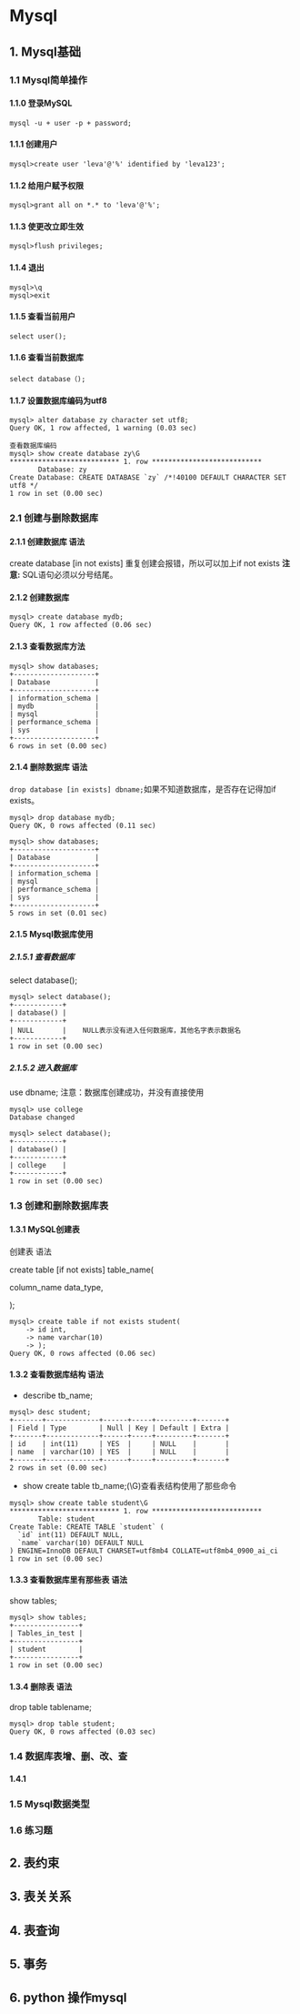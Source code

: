 # Mysql

## 1. Mysql基础

### 1.1 Mysql简单操作

#### 1.1.0 登录MySQL
```
mysql -u + user -p + password;
```

#### 1.1.1 创建用户
```
mysql>create user 'leva'@'%' identified by 'leva123';
```

#### 1.1.2 给用户赋予权限
```
mysql>grant all on *.* to 'leva'@'%';
```

#### 1.1.3 使更改立即生效
```
mysql>flush privileges;
```

#### 1.1.4 退出
```
mysql>\q
mysql>exit
```

#### 1.1.5 查看当前用户
```
select user();
```

#### 1.1.6 查看当前数据库
```
select database（);
```

#### 1.1.7 设置数据库编码为utf8
```
mysql> alter database zy character set utf8;
Query OK, 1 row affected, 1 warning (0.03 sec)

查看数据库编码
mysql> show create database zy\G
*************************** 1. row ***************************
       Database: zy
Create Database: CREATE DATABASE `zy` /*!40100 DEFAULT CHARACTER SET utf8 */
1 row in set (0.00 sec)
```

### 2.1 创建与删除数据库

#### 2.1.1 创建数据库 语法
create database [in not exists] 重复创建会报错，所以可以加上if not exists
**注意:** SQL语句必须以分号结尾。

#### 2.1.2 创建数据库
```
mysql> create database mydb;
Query OK, 1 row affected (0.06 sec)
```

#### 2.1.3 查看数据库方法
```
mysql> show databases;
+--------------------+
| Database           |
+--------------------+
| information_schema |
| mydb               |
| mysql              |
| performance_schema |
| sys                |
+--------------------+
6 rows in set (0.00 sec)
```

#### 2.1.4 删除数据库 语法
`drop database [in exists] dbname;`如果不知道数据库，是否存在记得加if exists。

```
mysql> drop database mydb;
Query OK, 0 rows affected (0.11 sec)

mysql> show databases;
+--------------------+
| Database           |
+--------------------+
| information_schema |
| mysql              |
| performance_schema |
| sys                |
+--------------------+
5 rows in set (0.01 sec)
```

#### 2.1.5 Mysql数据库使用
##### 2.1.5.1 查看数据库
select database();
```
mysql> select database();
+------------+
| database() |
+------------+
| NULL       |    NULL表示没有进入任何数据库，其他名字表示数据名
+------------+
1 row in set (0.00 sec)
```

##### 2.1.5.2 进入数据库
use dbname; 注意：数据库创建成功，并没有直接使用
```
mysql> use college
Database changed

mysql> select database();
+------------+
| database() |
+------------+
| college    |
+------------+
1 row in set (0.00 sec)
```
### 1.3 创建和删除数据库表

#### 1.3.1 MySQL创建表
创建表 语法

create table [if not exists] table_name(

column_name data_type,

);

```
mysql> create table if not exists student(
    -> id int,
    -> name varchar(10)
    -> );
Query OK, 0 rows affected (0.06 sec)
```

#### 1.3.2 查看数据库结构 语法
* describe tb_name;
```
mysql> desc student;
+-------+-------------+------+-----+---------+-------+
| Field | Type        | Null | Key | Default | Extra |
+-------+-------------+------+-----+---------+-------+
| id    | int(11)     | YES  |     | NULL    |       |
| name  | varchar(10) | YES  |     | NULL    |       |
+-------+-------------+------+-----+---------+-------+
2 rows in set (0.00 sec)
```

* show create table tb_name;(\G)查看表结构使用了那些命令
```
mysql> show create table student\G
*************************** 1. row ***************************
       Table: student
Create Table: CREATE TABLE `student` (
  `id` int(11) DEFAULT NULL,
  `name` varchar(10) DEFAULT NULL
) ENGINE=InnoDB DEFAULT CHARSET=utf8mb4 COLLATE=utf8mb4_0900_ai_ci
1 row in set (0.00 sec)
```

#### 1.3.3 查看数据库里有那些表 语法
show tables;
```
mysql> show tables;
+----------------+
| Tables_in_test |
+----------------+
| student        |
+----------------+
1 row in set (0.00 sec)
```

#### 1.3.4 删除表 语法
drop table tablename;
```
mysql> drop table student;
Query OK, 0 rows affected (0.03 sec)
```

### 1.4 数据库表增、删、改、查

#### 1.4.1 
### 1.5 Mysql数据类型
### 1.6 练习题

## 2. 表约束

## 3. 表关关系

## 4. 表查询

## 5. 事务

## 6. python 操作mysql
